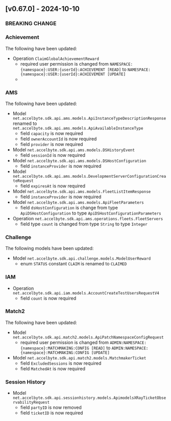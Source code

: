 <a name="v0.67.0"></a>
## [v0.67.0] - 2024-10-10

### BREAKING CHANGE

### Achievement
The following have been updated:
- Operation `ClaimGlobalAchievementReward`
  - required user permission is changed from `NAMESPACE:{namespace}:USER:{userId}:ACHIEVEMENT [READ]` to `NAMESPACE:{namespace}:USER:{userId}:ACHIEVEMENT [UPDATE]`
  - 
### AMS
The following have been updated:
- Model `net.accelbyte.sdk.api.ams.models.ApiInstanceTypeDescriptionResponse` renamed to `net.accelbyte.sdk.api.ams.models.ApiAvailableInstanceType `
  - field `capacity` is now required
  - field `ownerAccountId` is now required
  - field `provider` is now required
- Model `net.accelbyte.sdk.api.ams.models.DSHistoryEvent`
  - field `sessionId` is now required
- Model `net.accelbyte.sdk.api.ams.models.DSHostConfiguration`
  - field `instanceProvider` is now required
- Model `net.accelbyte.sdk.api.ams.models.DevelopmentServerConfigurationCreateRequest`
  - field `expiresAt` is now required
- Model `net.accelbyte.sdk.api.ams.models.FleetListItemResponse`
  - field `instanceProvider` is now required
- Model `net.accelbyte.sdk.api.ams.models.ApiFleetParameters`
  - field `dsHostConfiguration` is change from type `ApiDSHostConfiguration` to type `ApiDSHostConfigurationParameters` 
- Operation `net.accelbyte.sdk.api.ams.operations.fleets.FleetServers`
  - field type `count` is changed from type `String` to type `Integer`

### Challenge
The following models have been updated:
- Model `net.accelbyte.sdk.api.challenge.models.ModelUserReward`
  - enum `STATUS` constant `CLAIM` is renamed to `CLAIMED` 

### IAM
- Operation `net.accelbyte.sdk.api.iam.models.AccountCreateTestUsersRequestV4`
  - field `count` is now required

### Match2
The following have been updated:
- Model `net.accelbyte.sdk.api.match2.models.ApiPatchNamespaceConfigRequest`
  - required user permission is changed from `ADMIN:NAMESPACE:{namespace}:MATCHMAKING:CONFIG [READ]` to `ADMIN:NAMESPACE:{namespace}:MATCHMAKING:CONFIG [UPDATE]`
- Model `net.accelbyte.sdk.api.match2.models.MatchmakerTicket`
  - field `ExcludedSessions` is now required
  - field `MatchedAt` is now required

### Session History
- Model `net.accelbyte.sdk.api.sessionhistory.models.ApimodelsXRayTicketObservabilityRequest`
  - field `partyID` is now removed
  - field `ticketID` is now required
